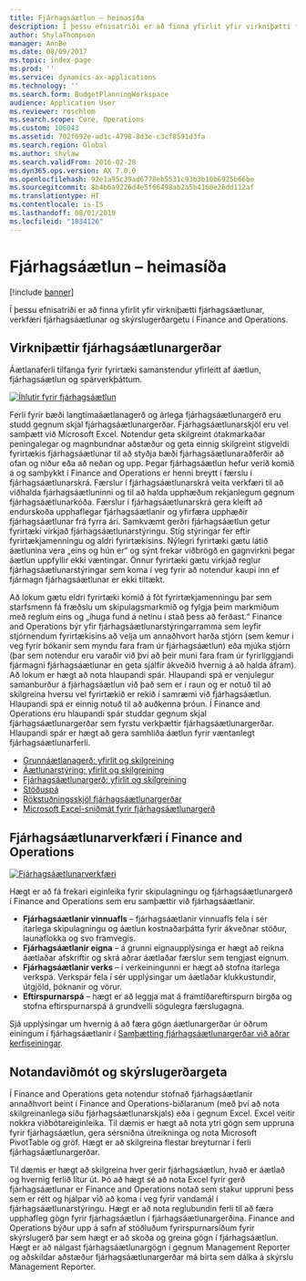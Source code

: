 ```yaml
---
title: Fjárhagsáætlun – heimasíða
description: Í þessu efnisatriði er að finna yfirlit yfir virkniþætti fjárhagsáætlunar, verkfæri fjárhagsáætlunar og skýrslugerðargetu í Microsoft Dynamics 365 for Finance and Operations.
author: ShylaThompson
manager: AnnBe
ms.date: 08/09/2017
ms.topic: index-page
ms.prod: ''
ms.service: dynamics-ax-applications
ms.technology: ''
ms.search.form: BudgetPlanningWorkspace
audience: Application User
ms.reviewer: roschlom
ms.search.scope: Core, Operations
ms.custom: 106043
ms.assetid: 702f692e-ad1c-4798-8d3e-c3cf8591d3fa
ms.search.region: Global
ms.author: shylaw
ms.search.validFrom: 2016-02-28
ms.dyn365.ops.version: AX 7.0.0
ms.openlocfilehash: 92e1a95c39ad6778eb5531c93b3b10b6925b66be
ms.sourcegitcommit: 8b4b6a9226d4e5f66498ab2a5b4160e26dd112af
ms.translationtype: HT
ms.contentlocale: is-IS
ms.lasthandoff: 08/01/2019
ms.locfileid: "1834126"
---
```

# <a name="budgeting-home-page"></a>Fjárhagsáætlun – heimasíða

[!include [banner](../includes/banner.md)]

Í þessu efnisatriði er að finna yfirlit yfir virkniþætti fjárhagsáætlunar, verkfæri fjárhagsáætlunar og skýrslugerðargetu í Finance and Operations. 

<a name="components-of-budgeting-functionality"></a>Virkniþættir fjárhagsáætlunargerðar
-------------------------------------

Áætlanaferli tilfanga fyrir fyrirtæki samanstendur yfirleitt af áætlun, fjárhagsáætlun og spárverkþáttum.

[![Íhlutir fyrir fjárhagsáætlun](./media/budgeting-functionality-components.jpg)](./media/budgeting-functionality-components.jpg)

Ferli fyrir bæði langtímaáætlanagerð og árlega fjárhagsáætlunargerð eru studd gegnum skjal fjárhagsáætlunargerðar. Fjárhagsáætlunarskjöl eru vel samþætt við Microsoft Excel. Notendur geta skilgreint ótakmarkaðar peningalegar og magnbundnar aðstæður og geta einnig skilgreint stigveldi fyrirtækis fjárhagsáætlunar til að styðja bæði fjárhagsáætlunaraðferðir að ofan og niður eða að neðan og upp. Þegar fjárhagsáætlun hefur verið komið á og samþykkt í Finance and Operations er henni breytt í færslu í fjárhagsáætlunarskrá. Færslur í fjárhagsáætlunarskrá veita verkfæri til að viðhalda fjárhagsáætluninni og til að halda upphæðum rekjanlegum gegnum fjárhagsáætlunarkóða. Færslur í fjárhagsáætlunarskrá gera kleift að endurskoða upphaflegar fjárhagsáætlanir og yfirfæra upphæðir fjárhagsáætlunar frá fyrra ári. Samkvæmt gerðri fjárhagsáætlun getur fyrirtæki virkjað fjárhagsáætlunarstýringu. Stig stýringar fer eftir fyrirtækjamenningu og aldri fyrirtækisins. Nýlegri fyrirtæki gætu látið áætlunina vera „eins og hún er“ og sýnt frekar viðbrögð en gagnvirkni þegar áætlun uppfyllir ekki væntingar. Önnur fyrirtæki gætu virkjað reglur fjárhagsáætlunarstýringar sem koma í veg fyrir að notendur kaupi inn ef fjármagn fjárhagsáætlunar er ekki tiltækt.

Að lokum gætu eldri fyrirtæki komið á fót fyrirtækjamenningu þar sem starfsmenn fá fræðslu um skipulagsmarkmið og fylgja þeim markmiðum með reglum eins og „íhuga fund á netinu í stað þess að ferðast.“ Finance and Operations býr yfir fjárhagsáætlunarstýringarramma sem leyfir stjórnendum fyrirtækisins að velja um annaðhvort harða stjórn (sem kemur í veg fyrir bókanir sem myndu fara fram úr fjárhagsáætlun) eða mjúka stjórn (þar sem notendur eru varaðir við því að þeir muni fara fram úr fyrirliggjandi fjármagni fjárhagsáætlunar en geta sjálfir ákveðið hvernig á að halda áfram). Að lokum er hægt að nota hlaupandi spár. Hlaupandi spá er venjulegur samanburður á fjárhagsáætlun við það sem er í raun og er notuð til að skilgreina hversu vel fyrirtækið er rekið í samræmi við fjárhagsáætlun. Hlaupandi spá er einnig notuð til að auðkenna þróun. Í Finance and Operations eru hlaupandi spár studdar gegnum skjal fjárhagsáætlunargerðar sem fyrstu verkþættir fjárhagsáætlunargerðar. Hlaupandi spár er hægt að gera samhliða áætlun fyrir væntanlegt fjárhagsáætlunarferli.

-   [Grunnáætlanagerð: yfirlit og skilgreining](basic-budgeting-overview-configuration.md)
-   [Áætlunarstýring: yfirlit og skilgreining](budget-control-overview-configuration.md)
-   [Fjárhagsáætlunargerð: yfirlit og skilgreining](budget-planning-overview-configuration.md)
-   [Stöðuspá](position-forecasting.md)
-   [Rökstuðningsskjöl fjárhagsáætlunargerðar](budget-planning-justification-docs.md)
-   [Microsoft Excel-sniðmát fyrir fjárhagsáætlunargerð](budget-planning-excel-templates.md)

## <a name="budgeting-tools-in-finance-and-operations"></a>Fjárhagsáætlunarverkfæri í Finance and Operations
[![Fjárhagsáætlunarverkfæri](./media/budgeting-tools.jpg)](./media/budgeting-tools.jpg) 

Hægt er að fá frekari eiginleika fyrir skipulagningu og fjárhagsáætlunargerð í Finance and Operations sem eru samþættir við fjárhagsáætlanir.

-   **Fjárhagsáætlanir vinnuafls** – fjárhagsáætlanir vinnuafls fela í sér ítarlega skipulagningu og áætlun kostnaðarþátta fyrir ákveðnar stöður, launaflokka og svo framvegis.
-   **Fjárhagsáætlanir eigna** – á grunni eignaupplýsinga er hægt að reikna áætlaðar afskriftir og skrá aðrar áætlaðar færslur sem tengjast eignum.
-   **Fjárhagsáætlanir verks** – í verkeiningunni er hægt að stofna ítarlega verkspá. Verkspár fela í sér upplýsingar um áætlaðar klukkustundir, útgjöld, þóknanir og vörur.
-   **Eftirspurnarspá** – hægt er að leggja mat á framtíðareftirspurn birgða og stofna eftirspurnarspá á grundvelli sögulegra færslugagna.

Sjá upplýsingar um hvernig á að færa gögn áætlunargerðar úr öðrum einingum í fjárhagsáætlanir í [Samþætting fjárhagsáætlunargerðar við aðrar kerfiseiningar](budget-planning-integration-other-modules.md).

## <a name="user-interface-and-reporting-capabilities"></a>Notandaviðmót og skýrslugerðargeta
Í Finance and Operations geta notendur stofnað fjárhagsáætlanir annaðhvort beint í Finance and Operations-biðlaranum (með því að nota skilgreinanlega síðu fjárhagsáætlunarskjals) eða í gegnum Excel. Excel veitir nokkra viðbótareiginleika. Til dæmis er hægt að nota ytri gögn sem uppruna fyrir fjárhagsáætlun, gera sérsniðna útreikninga og nota Microsoft PivotTable og gröf. Hægt er að skilgreina flestar breyturnar í ferli fjárhagsáætlunargerðar. 

Til dæmis er hægt að skilgreina hver gerir fjárhagsáætlun, hvað er áætlað og hvernig ferlið lítur út. Þó að hægt sé að nota Excel fyrir gerð fjárhagsáætlunar er Finance and Operations notað sem stakur uppruni þess sem er rétt og hjálpar við að koma í veg fyrir vandamál í fjárhagsáætlunarstýringu. Hægt er að nota reglubundin ferli til að færa upphafleg gögn fyrir fjárhagsáætlun í fjárhagsáætlunargerðina. Finance and Operations býður upp á safn af stöðluðum fyrirspurnarsíðum fyrir skýrslugerð þar sem hægt er að skoða og greina gögn í fjárhagsáætlun. Hægt er að nálgast fjárhagsáætlunargögn í gegnum Management Reporter og aðskildar aðstæður fjárhagsáætlunargerðar má birta sem dálka á skýrslu Management Reporter.






